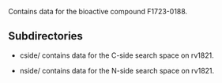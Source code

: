 Contains data for the bioactive compound F1723-0188.

## Subdirectories

- cside/ contains data for the C-side search space on rv1821.

- nside/ contains data for the N-side search space on rv1821.

